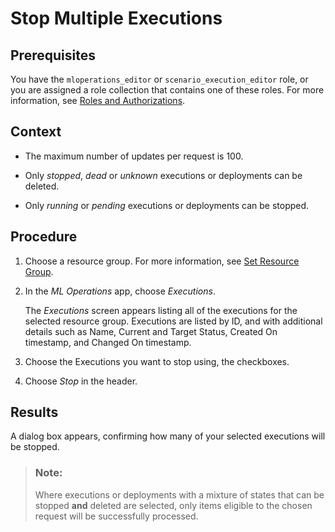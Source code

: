 <!-- loio78d9a92e88154b4fa0a8c2a2fc06bb81 -->

# Stop Multiple Executions



<a name="loio78d9a92e88154b4fa0a8c2a2fc06bb81__prereq_u4j_sld_nwb"/>

## Prerequisites

You have the `mloperations_editor` or `scenario_execution_editor` role, or you are assigned a role collection that contains one of these roles. For more information, see [Roles and Authorizations](https://help.sap.com/docs/ai-launchpad/sap-ai-launchpad/roles-and-authorizations).



<a name="loio78d9a92e88154b4fa0a8c2a2fc06bb81__context_mfl_snd_nwb"/>

## Context

-   The maximum number of updates per request is 100.

-   Only *stopped*, *dead* or *unknown* executions or deployments can be deleted.

-   Only *running* or *pending* executions or deployments can be stopped.




<a name="loio78d9a92e88154b4fa0a8c2a2fc06bb81__steps_nb4_lm3_wxb"/>

## Procedure

1.  Choose a resource group. For more information, see [Set Resource Group](https://help.sap.com/docs/AI_LAUNCHPAD/92d77f26188e4582897b9106b9cb72e0/0c077289f29d4147921fb07ab0f68b7f.html).

2.  In the *ML Operations* app, choose *Executions*.

    The *Executions* screen appears listing all of the executions for the selected resource group. Executions are listed by ID, and with additional details such as Name, Current and Target Status, Created On timestamp, and Changed On timestamp.

3.  Choose the Executions you want to stop using, the checkboxes.

4.  Choose *Stop* in the header.




<a name="loio78d9a92e88154b4fa0a8c2a2fc06bb81__result_qqs_mm3_wxb"/>

## Results

A dialog box appears, confirming how many of your selected executions will be stopped.

> ### Note:  
> Where executions or deployments with a mixture of states that can be stopped **and** deleted are selected, only items eligible to the chosen request will be successfully processed.

